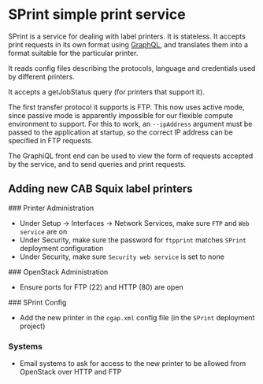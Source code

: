 # SPrint simple print service

SPrint is a service for dealing with label printers. It is stateless.
It accepts print requests in its own format using [GraphQL](https://graphql.org/), and translates them into a format suitable for the particular printer.

It reads config files describing the protocols, language and credentials used by different printers.

It accepts a getJobStatus query (for printers that support it).

The first transfer protocol it supports is FTP. This now uses active mode, since passive mode is apparently impossible for our flexible compute environment to support. For this to work, an `--ipAddress` argument must be passed to the application at startup, so the correct IP address can be specified in FTP requests.

The GraphiQL front end can be used to view the form of requests accepted by the service, and to send queries and print requests.

## Adding new CAB Squix label printers

### Printer Administration

- Under Setup -> Interfaces -> Network Services, make sure `FTP` and `Web service` are on
- Under Security, make sure the password for `ftpprint` matches `SPrint` deployment configuration
- Under Security, make sure `Security web service` is set to none

### OpenStack Administration

- Ensure ports for FTP (22) and HTTP (80) are open

### SPrint Config

- Add the new printer in the `cgap.xml` config file (in the `SPrint` deployment project)

### Systems

- Email systems to ask for access to the new printer to be allowed from OpenStack over HTTP and FTP

